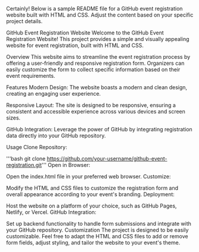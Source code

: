 
Certainly! Below is a sample README file for a GitHub event registration website built with HTML and CSS. Adjust the content based on your specific project details.

GitHub Event Registration Website
Welcome to the GitHub Event Registration Website! This project provides a simple and visually appealing website for event registration, built with HTML and CSS.

Overview
This website aims to streamline the event registration process by offering a user-friendly and responsive registration form. Organizers can easily customize the form to collect specific information based on their event requirements.

Features
Modern Design: The website boasts a modern and clean design, creating an engaging user experience.

Responsive Layout: The site is designed to be responsive, ensuring a consistent and accessible experience across various devices and screen sizes.

GitHub Integration: Leverage the power of GitHub by integrating registration data directly into your GitHub repository.

Usage
Clone Repository:

'''bash
git clone https://github.com/your-username/github-event-registration.git'''
Open in Browser:

Open the index.html file in your preferred web browser.
Customize:

Modify the HTML and CSS files to customize the registration form and overall appearance according to your event's branding.
Deployment:

Host the website on a platform of your choice, such as GitHub Pages, Netlify, or Vercel.
GitHub Integration:

Set up backend functionality to handle form submissions and integrate with your GitHub repository.
Customization
The project is designed to be easily customizable. Feel free to adapt the HTML and CSS files to add or remove form fields, adjust styling, and tailor the website to your event's theme.

